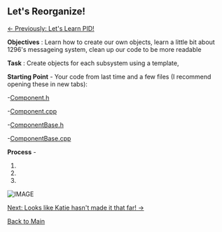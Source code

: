 ## Let's Reorganize!
[<- Previously: Let's Learn PID!](LLpid.md)

**Objectives** : Learn how to create our own objects, learn a little bit about 1296's messageing system, clean up our code to be more readable


**Task** : Create objects for each subsystem using a template,


**Starting Point** - Your code from last time and a few files (I recommend opening these in new tabs):

 -[Component.h](frc1296code/Component.h)
 
 -[Component.cpp](frc1296code/Component.cpp)
 
 -[ComponentBase.h](frc1296code/ComponentBase.h)
 
 -[ComponentBase.cpp](frc1296code/ComponentBase.cpp)
 

**Process** - 

1. 

2.

3.

![IMAGE](../Images/placeholder.png)


[Next: Looks like Katie hasn't made it that far! ->](../../README.md)

[Back to Main](../../README.md)
